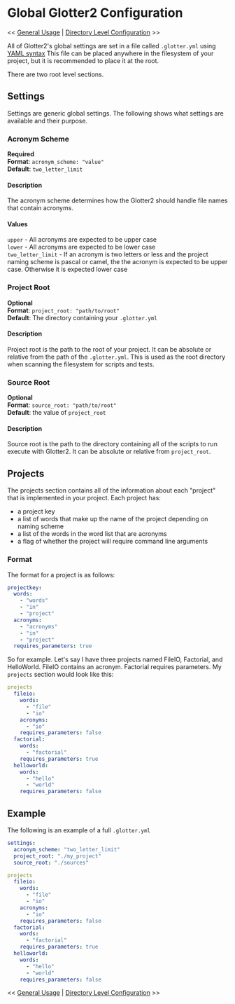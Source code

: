 # Global Glotter2 Configuration

<< [General Usage](General-Usage.md) | [Directory Level Configuration](Directory-Level-Configuration.md) >>

All of Glotter2's global settings are set in a file called `.glotter.yml` using [YAML syntax](https://yaml.org/)
This file can be placed anywhere in the filesystem of your project, but it is recommended to place it at the root.

There are two root level sections.

## Settings

Settings are generic global settings.
The following shows what settings are available and their purpose.

### Acronym Scheme

**Required**  
**Format**: `acronym_scheme: "value"`  
**Default**: `two_letter_limit`  

#### Description

The acronym scheme determines how the Glotter2 should handle file names that contain acronyms.

#### Values

`upper` - All acronyms are expected to be upper case  
`lower` - All acronyms are expected to be lower case  
`two_letter_limit` - If an acronym is two letters or less and the project naming scheme is pascal or camel, the the acronym is expected to be upper case. Otherwise it is expected lower case  

### Project Root

**Optional**  
**Format**: `project_root: "path/to/root"`  
**Default**: The directory containing your `.glotter.yml`  

#### Description

Project root is the path to the root of your project.
It can be absolute or relative from the path of the `.glotter.yml`.
This is used as the root directory when scanning the filesystem for scripts and tests.

### Source Root

**Optional**  
**Format**: `source_root: "path/to/root"`  
**Default**: the value of `project_root`  

#### Description

Source root is the path to the directory containing all of the scripts to run execute with Glotter2.
It can be absolute or relative from `project_root`.

## Projects

The projects section contains all of the information about each "project" that is implemented in your project.
Each project has:
- a project key
- a list of words that make up the name of the project depending on naming scheme
- a list of the words in the word list that are acronyms
- a flag of whether the project will require command line arguments

### Format

The format for a project is as follows:
```yml
projectkey:
  words:
    - "words"
    - "in"
    - "project"
  acronyms:
    - "acronyms"
    - "in"
    - "project"
  requires_parameters: true
```
So for example. Let's say I have three projects named FileIO, Factorial, and HelloWorld.
FileIO contains an acronym.
Factorial requires parameters.
My `projects` section would look like this:

```yml
projects
  fileio:
    words:
      - "file"
      - "io"
    acronyms:
      - "io"
    requires_parameters: false
  factorial:
    words:
      - "factorial"
    requires_parameters: true
  helloworld:
    words:
      - "hello"
      - "world"
    requires_parameters: false
```

## Example

The following is an example of a full `.glotter.yml`

```yml
settings:
  acronym_scheme: "two_letter_limit"
  project_root: "./my_project"
  source_root: "./sources"

projects
  fileio:
    words:
      - "file"
      - "io"
    acronyms:
      - "io"
    requires_parameters: false
  factorial:
    words:
      - "factorial"
    requires_parameters: true
  helloworld:
    words:
      - "hello"
      - "world"
    requires_parameters: false
```

<< [General Usage](General-Usage.md) | [Directory Level Configuration](Directory-Level-Configuration.md) >>
